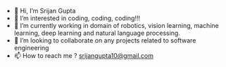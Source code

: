 - 👋 Hi, I’m Srijan Gupta
- 👀 I’m interested in coding, coding, coding!!!  
- 🌱 I’m currently working in domain of robotics, vision learning, machine learning, deep learning and natural language processing.
- 💞️ I’m looking to collaborate on any projects related to software engineering
- 📫 How to reach me ? srijangupta10@gmail.com

<!---
Teddy13111995/Teddy13111995 is a ✨ special ✨ repository because its `README.md` (this file) appears on your GitHub profile.
You can click the Preview link to take a look at your changes.
--->
